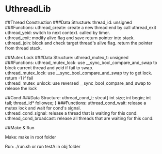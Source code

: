 # UthreadLib

##Thread Construction
###Data Structure:
thread_id: unsigned <br />
###Functions:
uthread_create: create a new thread end by call uthread_exit<br />
uthread_yeid: switch to next context. called by timer.<br />
uthread_exit: modify alive flag and save return pointer into stack.<br />
uthread_join: block and check target thread's alive flag. return the pointer from thread stack.<br />

##Mutex Lock
###Data Structure:
uthread_mutex_t: unsigned <br />
###Functions:
uthread_mutex_lock: use __sync_bool_compare_and_swap to block current thread and yeid if fail to swap.<br />
uthread_mutex_lock: use __sync_bool_compare_and_swap try to get lock. return -1 if fail<br />
uthread_mutex_unlock: use reversed __sync_bool_compare_and_swap to release the lock<br />

##Cond
###Data Structure:
uthread_cond_t: 
strcut{
  int size;
  int begin;
  int tail;
  thread_id* followee;
}
###Functions:
uthread_cond_wait: release a mutex lock and wait for cond's signal.<br />
uthread_cond_signal: release a thread that is waiting for this cond.<br />
uthread_cond_broadcast: release all threads that are waiting for this cond.<br />

##Make & Run

Make: make in root folder

Run: ./run.sh or run testA in obj folder
